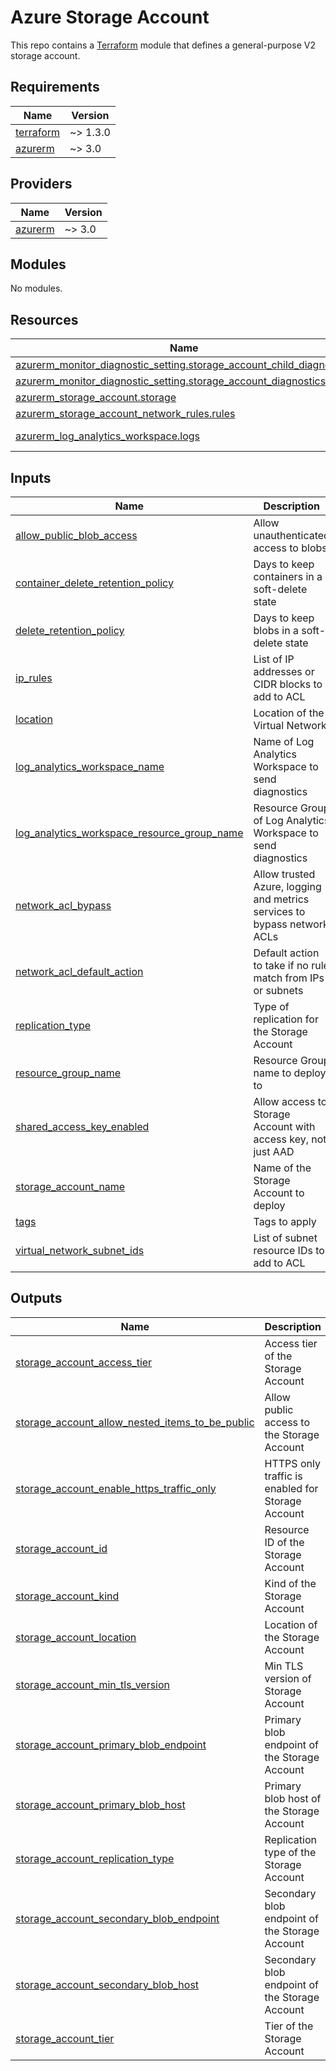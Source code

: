 # Azure Storage Account

This repo contains a [Terraform](https://www.terraform.io/) module that defines a general-purpose V2 storage account.

<!-- BEGIN_TF_DOCS -->
## Requirements

| Name | Version |
|------|---------|
| <a name="requirement_terraform"></a> [terraform](#requirement\_terraform) | ~> 1.3.0 |
| <a name="requirement_azurerm"></a> [azurerm](#requirement\_azurerm) | ~> 3.0 |

## Providers

| Name | Version |
|------|---------|
| <a name="provider_azurerm"></a> [azurerm](#provider\_azurerm) | ~> 3.0 |

## Modules

No modules.

## Resources

| Name | Type |
|------|------|
| [azurerm_monitor_diagnostic_setting.storage_account_child_diagnostics](https://registry.terraform.io/providers/hashicorp/azurerm/latest/docs/resources/monitor_diagnostic_setting) | resource |
| [azurerm_monitor_diagnostic_setting.storage_account_diagnostics](https://registry.terraform.io/providers/hashicorp/azurerm/latest/docs/resources/monitor_diagnostic_setting) | resource |
| [azurerm_storage_account.storage](https://registry.terraform.io/providers/hashicorp/azurerm/latest/docs/resources/storage_account) | resource |
| [azurerm_storage_account_network_rules.rules](https://registry.terraform.io/providers/hashicorp/azurerm/latest/docs/resources/storage_account_network_rules) | resource |
| [azurerm_log_analytics_workspace.logs](https://registry.terraform.io/providers/hashicorp/azurerm/latest/docs/data-sources/log_analytics_workspace) | data source |

## Inputs

| Name | Description | Type | Default | Required |
|------|-------------|------|---------|:--------:|
| <a name="input_allow_public_blob_access"></a> [allow\_public\_blob\_access](#input\_allow\_public\_blob\_access) | Allow unauthenticated access to blobs | `bool` | `false` | no |
| <a name="input_container_delete_retention_policy"></a> [container\_delete\_retention\_policy](#input\_container\_delete\_retention\_policy) | Days to keep containers in a soft-delete state | `number` | `30` | no |
| <a name="input_delete_retention_policy"></a> [delete\_retention\_policy](#input\_delete\_retention\_policy) | Days to keep blobs in a soft-delete state | `number` | `30` | no |
| <a name="input_ip_rules"></a> [ip\_rules](#input\_ip\_rules) | List of IP addresses or CIDR blocks to add to ACL | `list(string)` | `[]` | no |
| <a name="input_location"></a> [location](#input\_location) | Location of the Virtual Network | `string` | n/a | yes |
| <a name="input_log_analytics_workspace_name"></a> [log\_analytics\_workspace\_name](#input\_log\_analytics\_workspace\_name) | Name of Log Analytics Workspace to send diagnostics | `string` | n/a | yes |
| <a name="input_log_analytics_workspace_resource_group_name"></a> [log\_analytics\_workspace\_resource\_group\_name](#input\_log\_analytics\_workspace\_resource\_group\_name) | Resource Group of Log Analytics Workspace to send diagnostics | `string` | n/a | yes |
| <a name="input_network_acl_bypass"></a> [network\_acl\_bypass](#input\_network\_acl\_bypass) | Allow trusted Azure, logging and metrics services to bypass network ACLs | `list(string)` | <pre>[<br>  "Logging",<br>  "Metrics",<br>  "AzureServices"<br>]</pre> | no |
| <a name="input_network_acl_default_action"></a> [network\_acl\_default\_action](#input\_network\_acl\_default\_action) | Default action to take if no rule match from IPs or subnets | `string` | `"Deny"` | no |
| <a name="input_replication_type"></a> [replication\_type](#input\_replication\_type) | Type of replication for the Storage Account | `string` | `"LRS"` | no |
| <a name="input_resource_group_name"></a> [resource\_group\_name](#input\_resource\_group\_name) | Resource Group name to deploy to | `string` | n/a | yes |
| <a name="input_shared_access_key_enabled"></a> [shared\_access\_key\_enabled](#input\_shared\_access\_key\_enabled) | Allow access to Storage Account with access key, not just AAD | `bool` | `true` | no |
| <a name="input_storage_account_name"></a> [storage\_account\_name](#input\_storage\_account\_name) | Name of the Storage Account to deploy | `string` | n/a | yes |
| <a name="input_tags"></a> [tags](#input\_tags) | Tags to apply | `map(string)` | n/a | yes |
| <a name="input_virtual_network_subnet_ids"></a> [virtual\_network\_subnet\_ids](#input\_virtual\_network\_subnet\_ids) | List of subnet resource IDs to add to ACL | `list(string)` | `[]` | no |

## Outputs

| Name | Description |
|------|-------------|
| <a name="output_storage_account_access_tier"></a> [storage\_account\_access\_tier](#output\_storage\_account\_access\_tier) | Access tier of the Storage Account |
| <a name="output_storage_account_allow_nested_items_to_be_public"></a> [storage\_account\_allow\_nested\_items\_to\_be\_public](#output\_storage\_account\_allow\_nested\_items\_to\_be\_public) | Allow public access to the Storage Account |
| <a name="output_storage_account_enable_https_traffic_only"></a> [storage\_account\_enable\_https\_traffic\_only](#output\_storage\_account\_enable\_https\_traffic\_only) | HTTPS only traffic is enabled for Storage Account |
| <a name="output_storage_account_id"></a> [storage\_account\_id](#output\_storage\_account\_id) | Resource ID of the Storage Account |
| <a name="output_storage_account_kind"></a> [storage\_account\_kind](#output\_storage\_account\_kind) | Kind of the Storage Account |
| <a name="output_storage_account_location"></a> [storage\_account\_location](#output\_storage\_account\_location) | Location of the Storage Account |
| <a name="output_storage_account_min_tls_version"></a> [storage\_account\_min\_tls\_version](#output\_storage\_account\_min\_tls\_version) | Min TLS version of Storage Account |
| <a name="output_storage_account_primary_blob_endpoint"></a> [storage\_account\_primary\_blob\_endpoint](#output\_storage\_account\_primary\_blob\_endpoint) | Primary blob endpoint of the Storage Account |
| <a name="output_storage_account_primary_blob_host"></a> [storage\_account\_primary\_blob\_host](#output\_storage\_account\_primary\_blob\_host) | Primary blob host of the Storage Account |
| <a name="output_storage_account_replication_type"></a> [storage\_account\_replication\_type](#output\_storage\_account\_replication\_type) | Replication type of the Storage Account |
| <a name="output_storage_account_secondary_blob_endpoint"></a> [storage\_account\_secondary\_blob\_endpoint](#output\_storage\_account\_secondary\_blob\_endpoint) | Secondary blob endpoint of the Storage Account |
| <a name="output_storage_account_secondary_blob_host"></a> [storage\_account\_secondary\_blob\_host](#output\_storage\_account\_secondary\_blob\_host) | Secondary blob endpoint of the Storage Account |
| <a name="output_storage_account_tier"></a> [storage\_account\_tier](#output\_storage\_account\_tier) | Tier of the Storage Account |
<!-- END_TF_DOCS -->
